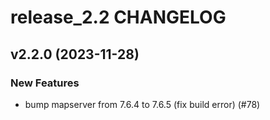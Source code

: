 # release_2.2 CHANGELOG

## v2.2.0 (2023-11-28)

### New Features

- bump mapserver from 7.6.4 to 7.6.5 (fix build error) (#78)


